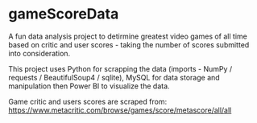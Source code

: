 # gameScoreData

A fun data analysis project to detirmine greatest video games of all time based on critic and user scores - taking the number of scores submitted into consideration.

This project uses Python for scrapping the data (imports - NumPy / requests / BeautifulSoup4 / sqlite), MySQL for data storage and manipulation then Power BI to visualize the 
data.



Game critic and users scores are scraped from:
https://www.metacritic.com/browse/games/score/metascore/all/all 


